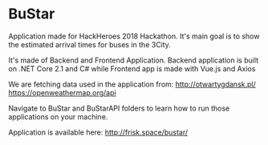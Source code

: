 # BuStar

Application made for HackHeroes 2018 Hackathon.
It's main goal is to show the estimated arrival times for buses in the 3City.

It's made of Backend and Frontend Application.
Backend application is built on .NET Core 2.1 and C# while Frontend app is made with Vue.js and Axios

We are fetching data used in the application from:
http://otwartygdansk.pl/
https://openweathermap.org/api

Navigate to BuStar and BuStarAPI folders to learn how to run those applications on your machine.

Application is available here: 
http://frisk.space/bustar/
